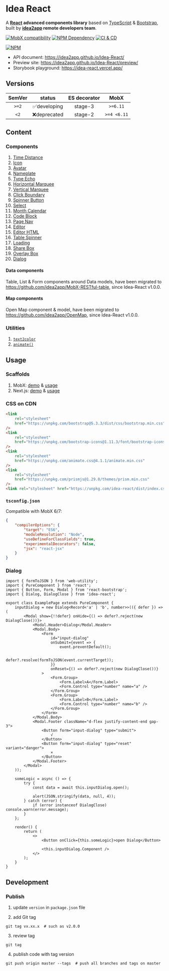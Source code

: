 # Idea React

A **[React][1] advanced components library** based on [TypeScript][2] & [Bootstrap][3], built by **[idea2app][4] remote developers team**.

[![MobX compatibility](https://img.shields.io/badge/Compatible-1?logo=mobx&label=MobX%206%2F7)][5]
[![NPM Dependency](https://img.shields.io/librariesio/github/idea2app/Idea-React.svg)][6]
[![CI & CD](https://github.com/idea2app/Idea-React/actions/workflows/main.yml/badge.svg)][7]

[![NPM](https://nodei.co/npm/idea-react.png?downloads=true&downloadRank=true&stars=true)][8]

-   API document: https://idea2app.github.io/Idea-React/
-   Preview site: https://idea2app.github.io/Idea-React/preview/
-   Storybook playground: https://idea-react.vercel.app/

## Versions

| SemVer |    status    | ES decorator |    MobX     |
| :----: | :----------: | :----------: | :---------: |
| `>=2`  | ✅developing |   stage-3    |  `>=6.11`   |
|  `<2`  | ❌deprecated |   stage-2    | `>=4 <6.11` |

## Content

### Components

1. [Time Distance](source/TimeDistance.tsx)
2. [Icon](source/Icon.tsx)
3. [Avatar](source/Avatar.tsx)
4. [Nameplate](source/Nameplate.tsx)
5. [Type Echo](source/TypeEcho.tsx)
6. [Horizontal Marquee](source/HorizontalMarquee.tsx)
7. [Vertical Marquee](source/VerticalMarquee.tsx)
8. [Click Boundary](source/ClickBoundary.tsx)
9. [Spinner Button](source/SpinnerButton.tsx)
10. [Select](source/Select.tsx)
11. [Month Calendar](source/MonthCalendar.tsx)
12. [Code Block](source/CodeBlock.tsx)
13. [Page Nav](source/PageNav.tsx)
14. [Editor](source/Editor.tsx)
15. [Editor HTML](source/EditorHTML.tsx)
16. [Table Spinner](source/TableSpinner.tsx)
17. [Loading](source/Loading.tsx)
18. [Share Box](source/ShareBox.tsx)
19. [Overlay Box](source/OverlayBox.tsx)
20. [Dialog](source/Dialog.tsx)

#### Data components

Table, List & Form components around Data models, have been migrated to https://github.com/idea2app/MobX-RESTful-table, since Idea-React v1.0.0.

#### Map components

Open Map component & model, have been migrated to https://github.com/idea2app/OpenMap, since Idea-React v1.0.0.

### Utilities

1. [`text2color`](source/color.ts)
2. [`animate()`](source/animate.ts)

## Usage

### Scaffolds

1. MobX: [demo][9] & [usage][10]
2. Next.js: [demo][11] & [usage][12]

### CSS on CDN

```html
<link
    rel="stylesheet"
    href="https://unpkg.com/bootstrap@5.3.3/dist/css/bootstrap.min.css"
/>
<link
    rel="stylesheet"
    href="https://unpkg.com/bootstrap-icons@1.11.3/font/bootstrap-icons.css"
/>
<link
    rel="stylesheet"
    href="https://unpkg.com/animate.css@4.1.1/animate.min.css"
/>
<link
    rel="stylesheet"
    href="https://unpkg.com/prismjs@1.29.0/themes/prism.min.css"
/>
<link rel="stylesheet" href="https://unpkg.com/idea-react/dist/index.css" />
```

### `tsconfig.json`

Compatible with MobX 6/7:

```json
{
    "compilerOptions": {
        "target": "ES6",
        "moduleResolution": "Node",
        "useDefineForClassFields": true,
        "experimentalDecorators": false,
        "jsx": "react-jsx"
    }
}
```

### Dialog

```tsx
import { formToJSON } from 'web-utility';
import { PureComponent } from 'react';
import { Button, Form, Modal } from 'react-bootstrap';
import { Dialog, DialogClose } from 'idea-react';

export class ExamplePage extends PureComponent {
    inputDialog = new Dialog<Record<'a' | 'b', number>>(({ defer }) => (
        <Modal show={!!defer} onHide={() => defer?.reject(new DialogClose())}>
            <Modal.Header>Dialog</Modal.Header>
            <Modal.Body>
                <Form
                    id="input-dialog"
                    onSubmit={event => {
                        event.preventDefault();

                        defer?.resolve(formToJSON(event.currentTarget));
                    }}
                    onReset={() => defer?.reject(new DialogClose())}
                >
                    <Form.Group>
                        <Form.Label>A</Form.Label>
                        <Form.Control type="number" name="a" />
                    </Form.Group>
                    <Form.Group>
                        <Form.Label>B</Form.Label>
                        <Form.Control type="number" name="b" />
                    </Form.Group>
                </Form>
            </Modal.Body>
            <Modal.Footer className="d-flex justify-content-end gap-3">
                <Button form="input-dialog" type="submit">
                    √
                </Button>
                <Button form="input-dialog" type="reset" variant="danger">
                    ×
                </Button>
            </Modal.Footer>
        </Modal>
    ));

    someLogic = async () => {
        try {
            const data = await this.inputDialog.open();

            alert(JSON.stringify(data, null, 4));
        } catch (error) {
            if (error instanceof DialogClose) console.warn(error.message);
        }
    };

    render() {
        return (
            <>
                <Button onClick={this.someLogic}>open Dialog</Button>

                <this.inputDialog.Component />
            </>
        );
    }
}
```

## Development

### Publish

1. update `version` in `package.json` file

2. add Git tag

```shell
git tag vx.xx.x  # such as v2.0.0
```

3. review tag

```shell
git tag
```

4. publish code with tag version

```shell
git push origin master --tags  # push all branches and tags on master
```

[1]: https://reactjs.org/
[2]: https://www.typescriptlang.org/
[3]: https://getbootstrap.com/
[4]: https://idea2app.github.io/
[5]: https://mobx.js.org/
[6]: https://libraries.io/npm/idea-react
[7]: https://github.com/idea2app/Idea-React/actions/workflows/main.yml
[8]: https://nodei.co/npm/idea-react/
[9]: https://idea2app.github.io/React-MobX-Bootstrap-ts/
[10]: https://github.com/idea2app/React-MobX-Bootstrap-ts/blob/master/src/page/Component.tsx
[11]: https://next-bootstrap-ts.vercel.app/
[12]: https://github.com/idea2app/next-bootstrap-ts/blob/main/pages/component.tsx
